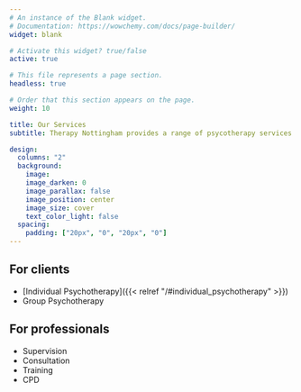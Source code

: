 ```yaml
---
# An instance of the Blank widget.
# Documentation: https://wowchemy.com/docs/page-builder/
widget: blank

# Activate this widget? true/false
active: true

# This file represents a page section.
headless: true

# Order that this section appears on the page.
weight: 10

title: Our Services
subtitle: Therapy Nottingham provides a range of psycotherapy services for individuals, as well as consultation, supervision, training and CPD for professionals

design:
  columns: "2"
  background:
    image:
    image_darken: 0
    image_parallax: false
    image_position: center
    image_size: cover
    text_color_light: false
  spacing:
    padding: ["20px", "0", "20px", "0"]
---
```

## For clients
- [Individual Psychotherapy]({{< relref "/#individual_psychotherapy" >}})
- Group Psychotherapy

## For professionals
- Supervision
- Consultation
- Training
- CPD

